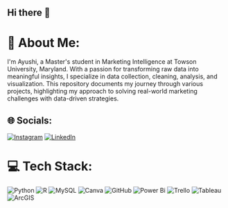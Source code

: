 ## Hi there 👋

# 💫 About Me:
I'm Ayushi, a Master's student in Marketing Intelligence at Towson University, Maryland. With a passion for transforming raw data into meaningful insights, I specialize in data collection, cleaning, analysis, and visualization. This repository documents my journey through various projects, highlighting my approach to solving real-world marketing challenges with data-driven strategies.


## 🌐 Socials:
[![Instagram](https://img.shields.io/badge/Instagram-%23E4405F.svg?logo=Instagram&logoColor=white)](https://instagram.com/herlittleescape?utm_source=ig_web_button_share_sheet&igsh=ZDNlZDc0MzIxNw==) [![LinkedIn](https://img.shields.io/badge/LinkedIn-%230077B5.svg?logo=linkedin&logoColor=white)](https://linkedin.com/in/ayushi-pandey-73b58b71/) 

# 💻 Tech Stack:
![Python](https://img.shields.io/badge/python-3670A0?style=flat&logo=python&logoColor=ffdd54)
![R](https://img.shields.io/badge/r-%23276DC3.svg?style=flat&logo=r&logoColor=white)
![MySQL](https://img.shields.io/badge/mysql-4479A1.svg?style=flat&logo=mysql&logoColor=white)
![Canva](https://img.shields.io/badge/Canva-%2300C4CC.svg?style=flat&logo=Canva&logoColor=white)
![GitHub](https://img.shields.io/badge/github-%23121011.svg?style=flat&logo=github&logoColor=white)
![Power Bi](https://img.shields.io/badge/power_bi-F2C811?style=flat&logo=powerbi&logoColor=black)
![Trello](https://img.shields.io/badge/Trello-%23026AA7.svg?style=flat&logo=Trello&logoColor=white)
![Tableau](https://img.shields.io/badge/tableau-E97627?style=flat&logo=tableau&logoColor=white)
![ArcGIS](https://img.shields.io/badge/ArcGIS-34A853?style=flat&logo=arcgis&logoColor=white)

